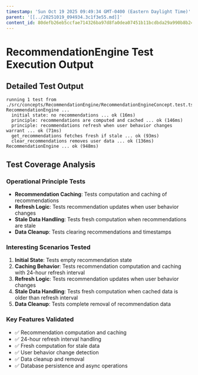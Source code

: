 ```yaml
---
timestamp: 'Sun Oct 19 2025 09:49:34 GMT-0400 (Eastern Daylight Time)'
parent: '[[../20251019_094934.3c1f3e55.md]]'
content_id: 80defb26eb5ccfae714326ba97d8fa0dea07451b11bcdbda29a990b8b2429c57
---
```


# RecommendationEngine Test Execution Output

## Detailed Test Output

```
running 1 test from ./src/concepts/RecommendationEngine/RecommendationEngineConcept.test.ts
RecommendationEngine ...
  initial state: no recommendations ... ok (16ms)
  principle: recommendations are computed and cached ... ok (146ms)
  principle: recommendations refresh when user behavior changes warrant ... ok (71ms)
  get_recommendations fetches fresh if stale ... ok (93ms)
  clear_recommendations removes user data ... ok (136ms)
RecommendationEngine ... ok (948ms)
```

## Test Coverage Analysis

### Operational Principle Tests

* **Recommendation Caching**: Tests computation and caching of recommendations
* **Refresh Logic**: Tests recommendation updates when user behavior changes
* **Stale Data Handling**: Tests fresh computation when recommendations are stale
* **Data Cleanup**: Tests clearing recommendations and timestamps

### Interesting Scenarios Tested

1. **Initial State**: Tests empty recommendation state
2. **Caching Behavior**: Tests recommendation computation and caching with 24-hour refresh interval
3. **Refresh Logic**: Tests recommendation updates when user behavior changes
4. **Stale Data Handling**: Tests fresh computation when cached data is older than refresh interval
5. **Data Cleanup**: Tests complete removal of recommendation data

### Key Features Validated

* ✅ Recommendation computation and caching
* ✅ 24-hour refresh interval handling
* ✅ Fresh computation for stale data
* ✅ User behavior change detection
* ✅ Data cleanup and removal
* ✅ Database persistence and async operations
